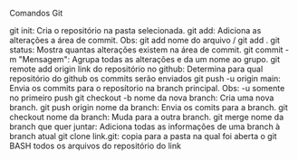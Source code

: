Comandos Git

git init: Cria o repositório na pasta selecionada.
git add: Adiciona as alterações a área de commit. Obs: git add nome do arquivo / git add .
git status: Mostra quantas alterações existem na área de commit.
git commit -m "Mensagem": Agrupa todas as alterações e da um nome ao grupo.
git remote add origin link do repositório no github: Determina para qual repositório do github os commits serão enviados
git push -u origin main: Envia os commits para o reposítorio na branch principal. Obs: -u somente no primeiro push
git checkout -b nome da nova branch: Cria uma nova branch.
git push origin nome da branch: Envia os comits para a branch.
git checkout nome da branch: Muda para a outra branch.
git merge nome da branch que quer juntar: Adiciona todas as informações de uma branch à branch atual
git clone link.git: copia para a pasta na qual foi aberta o git BASH todos os arquivos do repositório do link
